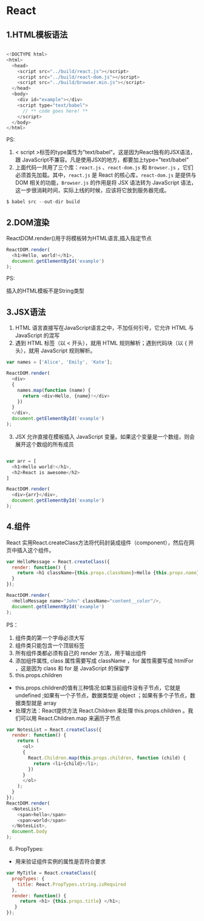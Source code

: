 # React

## 1.HTML模板语法

``` javascript

<!DOCTYPE html>
<html>
  <head>
    <script src="../build/react.js"></script>
    <script src="../build/react-dom.js"></script>
    <script src="../build/browser.min.js"></script>
  </head>
  <body>
    <div id="example"></div>
    <script type="text/babel">
      // ** code goes here! **
    </script>
  </body>
</html>

```
PS:

1. < script >标签的type属性为"text/babel"。这是因为React独有的JSX语法，跟 JavaScript不兼容。凡是使用JSX的地方，都要加上type="text/babel"
2. 上面代码一共用了三个库：`react.js` 、`react-dom.js` 和 `Browser.js` ，它们必须首先加载。其中，`react.js` 是 React 的核心库，`react-dom.js` 是提供与 DOM 相关的功能，`Browser.js` 的作用是将 JSX 语法转为 JavaScript 语法，这一步很消耗时间，实际上线的时候，应该将它放到服务器完成。

``` javascript
$ babel src --out-dir build
```

## 2.DOM渲染

ReactDOM.render()用于将模板转为HTML语言,插入指定节点

``` javascript
ReactDOM.render(
  <h1>Hello, world!</h1>,
  document.getElementById('example')
);
```
PS: 

插入的HTML模板不是String类型

## 3.JSX语法

1. HTML 语言直接写在JavaScript语言之中，不加任何引号，它允许 HTML 与 JavaScript 的混写
2. 遇到 HTML 标签（以 < 开头），就用 HTML 规则解析；遇到代码块（以 { 开头），就用 JavaScript 规则解析。

```javascript
var names = ['Alice', 'Emily', 'Kate'];

ReactDOM.render(
  <div>
  {
    names.map(function (name) {
      return <div>Hello, {name}!</div>
    })
  }
  </div>,
  document.getElementById('example')
);
```

3. JSX 允许直接在模板插入 JavaScript 变量。如果这个变量是一个数组，则会展开这个数组的所有成员

```javascript

var arr = [
  <h1>Hello world!</h1>,
  <h2>React is awesome</h2>
]

ReactDOM.render(
  <div>{arr}</div>,
  document.getElementById('example')
);

```

## 4.组件

React 实用React.createClass方法将代码封装成组件（component），然后在网页中插入这个组件。

```javascript
var HelloMessage = React.createClass({
  render: function() {
    return <h1 className={this.props.className}>Hello {this.props.name}</h1>;
  }
});

ReactDOM.render(
  <HelloMessage name="John" className="content__color"/>,
  document.getElementById('example')
);
```
PS：
1. 组件类的第一个字母必须大写
2. 组件类只能包含一个顶层标签
3. 所有组件类都必须有自己的 render 方法，用于输出组件
4. 添加组件属性, class 属性需要写成 className ，for 属性需要写成 htmlFor ，这是因为 class 和 for 是 JavaScript 的保留字
5. this.props.children
- this.props.children的值有三种情况:如果当前组件没有子节点，它就是 undefined ;如果有一个子节点，数据类型是 object ；如果有多个子节点，数据类型就是 array
- 处理方法：React提供方法 React.Children 来处理 this.props.children 。我们可以用 React.Children.map 来遍历子节点

```javascript
var NotesList = React.createClass({
  render: function() {
    return (
      <ol>
      {
        React.Children.map(this.props.children, function (child) {
          return <li>{child}</li>;
        })
      }
      </ol>
    );
  }
});
ReactDOM.render(
  <NotesList>
    <span>hello</span>
    <span>world</span>
  </NotesList>,
  document.body
);
```

6. PropTypes:
- 用来验证组件实例的属性是否符合要求

```javascript
var MyTitle = React.createClass({
  propTypes: {
    title: React.PropTypes.string.isRequired
  },
  render: function() {
     return <h1> {this.props.title} </h1>;
   }
});
```
